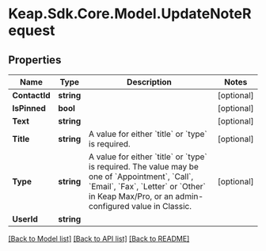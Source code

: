 # Keap.Sdk.Core.Model.UpdateNoteRequest

## Properties

Name | Type | Description | Notes
------------ | ------------- | ------------- | -------------
**ContactId** | **string** |  | [optional] 
**IsPinned** | **bool** |  | [optional] 
**Text** | **string** |  | [optional] 
**Title** | **string** | A value for either &#x60;title&#x60; or &#x60;type&#x60; is required. | [optional] 
**Type** | **string** | A value for either &#x60;title&#x60; or &#x60;type&#x60; is required. The value may be one of &#x60;Appointment&#x60;, &#x60;Call&#x60;, &#x60;Email&#x60;, &#x60;Fax&#x60;, &#x60;Letter&#x60; or &#x60;Other&#x60; in Keap Max/Pro, or an admin-configured value in Classic. | [optional] 
**UserId** | **string** |  | 

[[Back to Model list]](../README.md#documentation-for-models) [[Back to API list]](../README.md#documentation-for-api-endpoints) [[Back to README]](../README.md)

